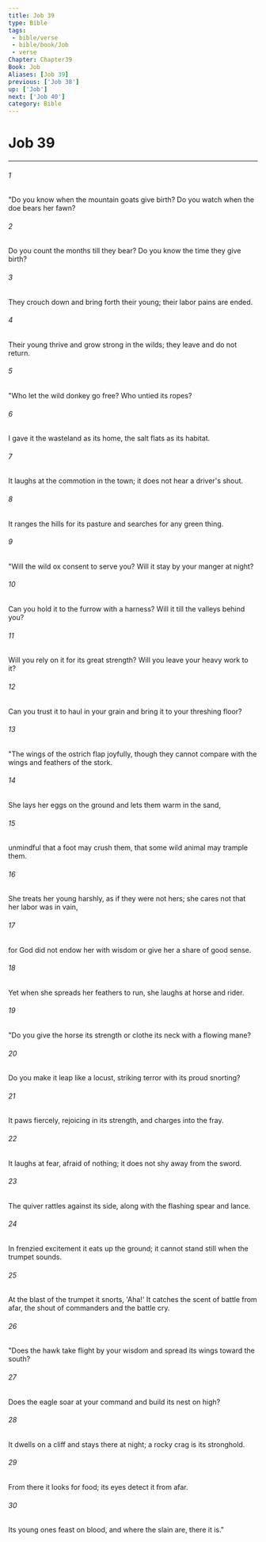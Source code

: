 ```yaml
---
title: Job 39
type: Bible
tags:
 - bible/verse
 - bible/book/Job
 - verse
Chapter: Chapter39
Book: Job
Aliases: [Job 39]
previous: ['Job 38']
up: ['Job']
next: ['Job 40']
category: Bible
---
```

# Job 39

***


###### 1 
"Do you know when the mountain goats give birth? Do you watch when the doe bears her fawn? 

###### 2 
Do you count the months till they bear? Do you know the time they give birth? 

###### 3 
They crouch down and bring forth their young; their labor pains are ended. 

###### 4 
Their young thrive and grow strong in the wilds; they leave and do not return. 

###### 5 
"Who let the wild donkey go free? Who untied its ropes? 

###### 6 
I gave it the wasteland as its home, the salt flats as its habitat. 

###### 7 
It laughs at the commotion in the town; it does not hear a driver's shout. 

###### 8 
It ranges the hills for its pasture and searches for any green thing. 

###### 9 
"Will the wild ox consent to serve you? Will it stay by your manger at night? 

###### 10 
Can you hold it to the furrow with a harness? Will it till the valleys behind you? 

###### 11 
Will you rely on it for its great strength? Will you leave your heavy work to it? 

###### 12 
Can you trust it to haul in your grain and bring it to your threshing floor? 

###### 13 
"The wings of the ostrich flap joyfully, though they cannot compare with the wings and feathers of the stork. 

###### 14 
She lays her eggs on the ground and lets them warm in the sand, 

###### 15 
unmindful that a foot may crush them, that some wild animal may trample them. 

###### 16 
She treats her young harshly, as if they were not hers; she cares not that her labor was in vain, 

###### 17 
for God did not endow her with wisdom or give her a share of good sense. 

###### 18 
Yet when she spreads her feathers to run, she laughs at horse and rider. 

###### 19 
"Do you give the horse its strength or clothe its neck with a flowing mane? 

###### 20 
Do you make it leap like a locust, striking terror with its proud snorting? 

###### 21 
It paws fiercely, rejoicing in its strength, and charges into the fray. 

###### 22 
It laughs at fear, afraid of nothing; it does not shy away from the sword. 

###### 23 
The quiver rattles against its side, along with the flashing spear and lance. 

###### 24 
In frenzied excitement it eats up the ground; it cannot stand still when the trumpet sounds. 

###### 25 
At the blast of the trumpet it snorts, 'Aha!' It catches the scent of battle from afar, the shout of commanders and the battle cry. 

###### 26 
"Does the hawk take flight by your wisdom and spread its wings toward the south? 

###### 27 
Does the eagle soar at your command and build its nest on high? 

###### 28 
It dwells on a cliff and stays there at night; a rocky crag is its stronghold. 

###### 29 
From there it looks for food; its eyes detect it from afar. 

###### 30 
Its young ones feast on blood, and where the slain are, there it is." 
